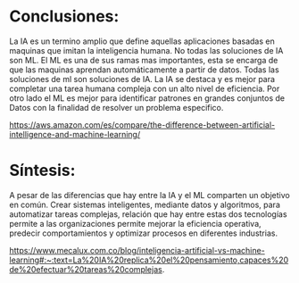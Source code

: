 # Conclusiones:
La IA es un termino amplio que define aquellas aplicaciones basadas en maquinas que imitan la inteligencia humana. No todas las soluciones de IA son ML. El ML es una de sus ramas mas importantes, esta se encarga de que las maquinas aprendan automáticamente a partir de datos. Todas las soluciones de ml son soluciones de IA. 
La IA se destaca y es mejor para completar una tarea humana compleja con un alto nivel de eficiencia. Por otro lado el ML es mejor para identificar patrones en grandes conjuntos de Datos con la finalidad de resolver un problema especifico.

https://aws.amazon.com/es/compare/the-difference-between-artificial-intelligence-and-machine-learning/


# Síntesis:
A pesar de las diferencias que hay entre la IA y el ML comparten un objetivo en común. Crear sistemas inteligentes, mediante datos y algoritmos, para automatizar tareas complejas, relación que hay entre estas dos tecnologías permite a las organizaciones permite mejorar la eficiencia operativa, predecir comportamientos y optimizar procesos en diferentes industrias.

https://www.mecalux.com.co/blog/inteligencia-artificial-vs-machine-learning#:~:text=La%20IA%20replica%20el%20pensamiento,capaces%20de%20efectuar%20tareas%20complejas.